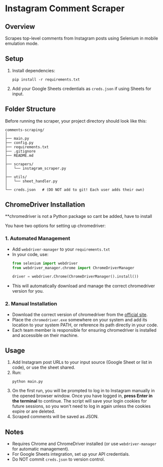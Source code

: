# Instagram Comment Scraper

## Overview
Scrapes top-level comments from Instagram posts using Selenium in mobile emulation mode.

## Setup
1. Install dependencies:
   ```
   pip install -r requirements.txt
   ```
2. Add your Google Sheets credentials as `creds.json` if using Sheets for input.

## Folder Structure

Before running the scraper, your project directory should look like this:

```
comments-scraping/
│
├── main.py
├── config.py
├── requirements.txt
├── .gitignore
├── README.md
│
├── scrapers/
│   └── instagram_scraper.py
│
├── utils/
│   └── sheet_handler.py
│
└── creds.json   # (DO NOT add to git! Each user adds their own)
```

## ChromeDriver Installation

**chromedriver is not a Python package so cant be added, have to install

You have two options for setting up chromedriver:

### 1. Automated Management
- Add `webdriver-manager` to your `requirements.txt` 
- In your code, use:
  ```python
  from selenium import webdriver
  from webdriver_manager.chrome import ChromeDriverManager

  driver = webdriver.Chrome(ChromeDriverManager().install())
  ```
- This will automatically download and manage the correct chromedriver version for you.

### 2. Manual Installation
- Download the correct version of chromedriver from the [official site](https://sites.google.com/chromium.org/driver/).
- Place the `chromedriver.exe` somewhere on your system and add its location to your system PATH, or reference its path directly in your code.
- Each team member is responsible for ensuring chromedriver is installed and accessible on their machine.

## Usage
1. Add Instagram post URLs to your input source (Google Sheet or list in code), or use the sheet shared.
2. Run:
   ```
   python main.py
   ```
3. On the first run, you will be prompted to log in to Instagram manually in the opened browser window. Once you have logged in, **press Enter in the terminal** to continue. The script will save your login cookies for future sessions, so you won't need to log in again unless the cookies expire or are deleted.
4. Scraped comments will be saved as JSON.

## Notes
- Requires Chrome and ChromeDriver installed (or use `webdriver-manager` for automatic management).
- For Google Sheets integration, set up your API credentials.
- Do NOT commit `creds.json` to version control.
